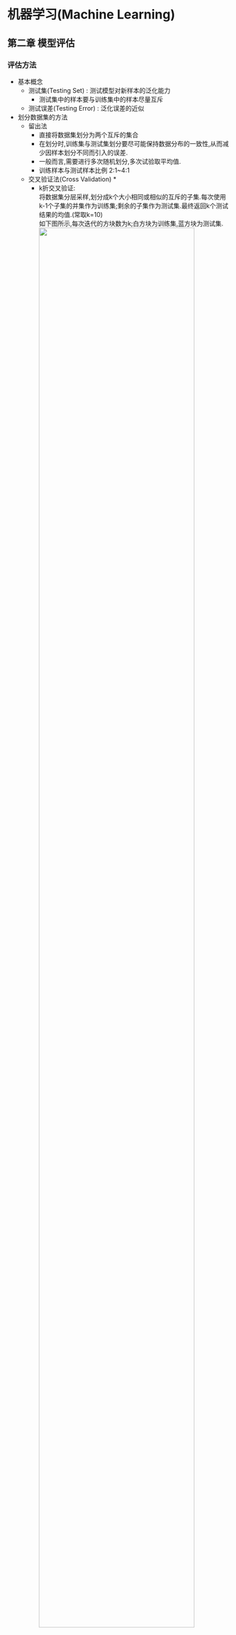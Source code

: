 # 机器学习(Machine Learning)
## 第二章 模型评估

### 评估方法
* 基本概念
  * 测试集(Testing Set) : 测试模型对新样本的泛化能力
    * 测试集中的样本要与训练集中的样本尽量互斥
  * 测试误差(Testing Error) : 泛化误差的近似
* 划分数据集的方法
  * 留出法
    * 直接将数据集划分为两个互斥的集合
    * 在划分时,训练集与测试集划分要尽可能保持数据分布的一致性,从而减少因样本划分不同而引入的误差.
    * 一般而言,需要进行多次随机划分,多次试验取平均值.
    * 训练样本与测试样本比例 2:1~4:1
  * 交叉验证法(Cross Validation)
    * 
    * k折交叉验证:
    <br> 将数据集分层采样,划分成k个大小相同或相似的互斥的子集.每次使用k-1个子集的并集作为训练集;剩余的子集作为测试集.最终返回k个测试结果的均值.(常取k=10)
    <br> 如下图所示,每次迭代的方块数为k;白方块为训练集,蓝方块为测试集. 
    <br> <img src="http://ww1.sinaimg.cn/large/007s1hc9ly1g11hxkip9tj30gu09hdgc.jpg" width="90%" height="90%">
    * 留一验证:
    <br> 即当k=n(样本数)时的k折交叉验证
    <br> 优点:结果准确;不受样本随机划分方式的影响.
    <br> 缺点:当数据集较大时,计算开销难以忍受.
  * 自助法
    * 以自助采样法为基础,对数据集`D`进行有放回采样m次得到训练集`D'`;使用集合`D-D'`作为测试集.
    <br> 优点:从初始数据产生多个不同的训练集,对集成学习有很大的好处.

### 评估指标
* 常用评估指标
  1. 类平衡数据集
  <br> 针对每一类同等重要的情况
     * 准确率
     * 错误率
  2. 类不平衡数据集
     * 正确分类稀有类
     * 查准率/查全率
       <br> 查准率(P):被分为正类的样本中实际为正类样本的比例
       <br> 查全率(R):实际为正类的样本中实际被分为正类的比例
     * 由于查准率与查全率

### 比较检验

